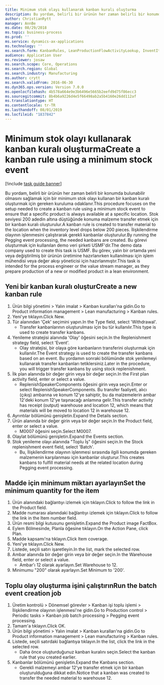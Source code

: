 ```yaml
---
title: Minimum stok olayı kullanarak kanban kuralı oluşturma
description: Bu yordam, belirli bir ürünün her zaman belirli bir konumda bulunabilir olmasını sağlamak için bir minimum stok olayı kullanan bir kanban kuralı oluşturmak için gereken kuruluma odaklanır.
author: ChristianRytt
manager: AnnBe
ms.date: 08/29/2018
ms.topic: business-process
ms.prod: ''
ms.service: dynamics-ax-applications
ms.technology: ''
ms.search.form: KanbanRules, LeanProductionFlowActivityLookup, InventItemIdLookupSimple, EcoResProductInformationDialog, EcoResProductDetailsExtended, ReqItemTable, InventLocationIdLookup
audience: Application User
ms.reviewer: josaw
ms.search.scope: Core, Operations
ms.search.region: Global
ms.search.industry: Manufacturing
ms.author: crytt
ms.search.validFrom: 2016-06-30
ms.dyn365.ops.version: Version 7.0.0
ms.openlocfilehash: 4b578a664e9e3b6496e5665b2eefd9d75f86ecc3
ms.sourcegitcommit: 8b4b6a9226d4e5f66498ab2a5b4160e26dd112af
ms.translationtype: HT
ms.contentlocale: tr-TR
ms.lasthandoff: 08/01/2019
ms.locfileid: "1837842"
---
```

# <a name="create-a-kanban-rule-using-a-minimum-stock-event"></a><span data-ttu-id="3093e-103">Minimum stok olayı kullanarak kanban kuralı oluşturma</span><span class="sxs-lookup"><span data-stu-id="3093e-103">Create a kanban rule using a minimum stock event</span></span>

[!include [task guide banner](../../includes/task-guide-banner.md)]

<span data-ttu-id="3093e-104">Bu yordam, belirli bir ürünün her zaman belirli bir konumda bulunabilir olmasını sağlamak için bir minimum stok olayı kullanan bir kanban kuralı oluşturmak için gereken kuruluma odaklanır.</span><span class="sxs-lookup"><span data-stu-id="3093e-104">This procedure focuses on the setup needed to create a kanban rule using a minimum stock event to ensure that a specific product is always available at a specific location.</span></span> <span data-ttu-id="3093e-105">Stok seviyesi 200 adedin altına düştüğünde konuma malzeme transfer etmek için bir kanban kuralı oluşturulur.</span><span class="sxs-lookup"><span data-stu-id="3093e-105">A kanban rule is created to transfer material to the location when the inventory level drops below 200 pieces.</span></span> <span data-ttu-id="3093e-106">İlişkilendirme olayının işlenmesini çalıştırarak gerekli kanbanlar oluşturulur.</span><span class="sxs-lookup"><span data-stu-id="3093e-106">By running the Pegging event processing, the needed kanbans are created.</span></span> <span data-ttu-id="3093e-107">Bu görevi oluşturmak için kullanılan demo veri şirketi USMF'dir.</span><span class="sxs-lookup"><span data-stu-id="3093e-107">The demo data company used to create this task is USMF.</span></span> <span data-ttu-id="3093e-108">Bu görev, yalın bir ortamda yeni veya değiştirilmiş bir ürünün üretimine hazırlanırken kullanılması için işlem mühendisi veya değer akışı yöneticisi için hazırlanmıştır.</span><span class="sxs-lookup"><span data-stu-id="3093e-108">This task is intended for the process engineer or the value stream manager, as they prepare production of a new or modified product in a lean environment.</span></span>


## <a name="create-a-new-kanban-rule"></a><span data-ttu-id="3093e-109">Yeni bir kanban kuralı oluştur</span><span class="sxs-lookup"><span data-stu-id="3093e-109">Create a new kanban rule</span></span>
1. <span data-ttu-id="3093e-110">Ürün bilgi yönetimi > Yalın imalat > Kanban kuralları'na gidin.</span><span class="sxs-lookup"><span data-stu-id="3093e-110">Go to Product information management > Lean manufacturing > Kanban rules.</span></span>
2. <span data-ttu-id="3093e-111">Yeni'ye tıklayın.</span><span class="sxs-lookup"><span data-stu-id="3093e-111">Click New.</span></span>
3. <span data-ttu-id="3093e-112">Tür alanından 'Çek' seçimini yapın.</span><span class="sxs-lookup"><span data-stu-id="3093e-112">In the Type field, select 'Withdrawal'.</span></span>
    * <span data-ttu-id="3093e-113">Transfer kanbanlarının oluşturulması için bu tür kullanılır.</span><span class="sxs-lookup"><span data-stu-id="3093e-113">This type is used to create transfer kanbans.</span></span>  
4. <span data-ttu-id="3093e-114">Yenileme stratejisi alanında 'Olay' öğesini seçin.</span><span class="sxs-lookup"><span data-stu-id="3093e-114">In the Replenishment strategy field, select 'Event'.</span></span>
    * <span data-ttu-id="3093e-115">Olay stratejisi, bir olaya göre kanbanların transferini oluşturmak için kullanılır.</span><span class="sxs-lookup"><span data-stu-id="3093e-115">The Event strategy is used to create the transfer kanbans based on an event.</span></span> <span data-ttu-id="3093e-116">Bu yordamın sonraki bölümünde stok yenilemeyi kullanarak transfer kanbanları tetiklersiniz.</span><span class="sxs-lookup"><span data-stu-id="3093e-116">Later in the procedure, you will trigger transfer kanbans by using stock replenishment.</span></span>  
5. <span data-ttu-id="3093e-117">İlk plan alanında bir değer girin veya bir değer seçin.</span><span class="sxs-lookup"><span data-stu-id="3093e-117">In the First plan activity field, enter or select a value.</span></span>
    * <span data-ttu-id="3093e-118">ReplenishSpeakerComponents öğesini girin veya seçin.</span><span class="sxs-lookup"><span data-stu-id="3093e-118">Enter or select ReplenishSpeakerComponents.</span></span> <span data-ttu-id="3093e-119">Bu transfer faaliyeti, alıcı (çıkış) ambarına ve konum 12'ye sahiptir, bu da malzemelerin ambar 12'deki konum 12'ye taşınacağı anlamına gelir.</span><span class="sxs-lookup"><span data-stu-id="3093e-119">This transfer activity has receipt (output) warehouse and location 12, which means that materials will be moved to location 12 in warehouse 12.</span></span>  
6. <span data-ttu-id="3093e-120">Ayrıntılar bölümünü genişletin.</span><span class="sxs-lookup"><span data-stu-id="3093e-120">Expand the Details section.</span></span>
7. <span data-ttu-id="3093e-121">Ürün alanında bir değer girin veya bir değer seçin.</span><span class="sxs-lookup"><span data-stu-id="3093e-121">In the Product field, enter or select a value.</span></span>
    * <span data-ttu-id="3093e-122">M0007 öğesini seçin.</span><span class="sxs-lookup"><span data-stu-id="3093e-122">Select M0007.</span></span>  
8. <span data-ttu-id="3093e-123">Olaylat bölümünü genişletin.</span><span class="sxs-lookup"><span data-stu-id="3093e-123">Expand the Events section.</span></span>
9. <span data-ttu-id="3093e-124">Stok yenileme olayı alanında "Toplu İş" öğesini seçin.</span><span class="sxs-lookup"><span data-stu-id="3093e-124">In the Stock replenishment event field, select 'Batch'.</span></span>
    * <span data-ttu-id="3093e-125">Bu, İlişkilendirme olayının işlenmesi sırasında ilgili konumda gereken malzemenin karşılanması için kanbanlar oluşturur.</span><span class="sxs-lookup"><span data-stu-id="3093e-125">This creates kanbans to fulfill material needs at the related location during Pegging event processing.</span></span>  

## <a name="set-the-minimum-quantity-for-the-item"></a><span data-ttu-id="3093e-126">Madde için minimum miktarı ayarlayın</span><span class="sxs-lookup"><span data-stu-id="3093e-126">Set the minimum quantity for the item</span></span>
1. <span data-ttu-id="3093e-127">Ürün alanındaki bağlantıyı izlemek için tıklayın.</span><span class="sxs-lookup"><span data-stu-id="3093e-127">Click to follow the link in the Product field.</span></span>
2. <span data-ttu-id="3093e-128">Madde numarası alanındaki bağlantıyı izlemek için tıklayın.</span><span class="sxs-lookup"><span data-stu-id="3093e-128">Click to follow the link in the Item number field.</span></span>
3. <span data-ttu-id="3093e-129">Ürün resmi bilgi kutusunu genişletin.</span><span class="sxs-lookup"><span data-stu-id="3093e-129">Expand the Product image FactBox.</span></span>
4. <span data-ttu-id="3093e-130">Eylem Bölmesinde, Planla öğesine tıklayın.</span><span class="sxs-lookup"><span data-stu-id="3093e-130">On the Action Pane, click Plan.</span></span>
5. <span data-ttu-id="3093e-131">Madde kapsamı'na tıklayın.</span><span class="sxs-lookup"><span data-stu-id="3093e-131">Click Item coverage.</span></span>
6. <span data-ttu-id="3093e-132">Yeni'ye tıklayın.</span><span class="sxs-lookup"><span data-stu-id="3093e-132">Click New.</span></span>
7. <span data-ttu-id="3093e-133">Listede, seçili satırı işaretleyin.</span><span class="sxs-lookup"><span data-stu-id="3093e-133">In the list, mark the selected row.</span></span>
8. <span data-ttu-id="3093e-134">Ambar alanında bir değer girin veya bir değer seçin.</span><span class="sxs-lookup"><span data-stu-id="3093e-134">In the Warehouse field, enter or select a value.</span></span>
    * <span data-ttu-id="3093e-135">Ambar'ı 12 olarak ayarlayın.</span><span class="sxs-lookup"><span data-stu-id="3093e-135">Set Warehouse to 12.</span></span>  
9. <span data-ttu-id="3093e-136">Minimumu "200" olarak ayarlayın.</span><span class="sxs-lookup"><span data-stu-id="3093e-136">Set Minimum to '200'.</span></span>

## <a name="run-the-batch-event-creation-job"></a><span data-ttu-id="3093e-137">Toplu olay oluşturma işini çalıştırın</span><span class="sxs-lookup"><span data-stu-id="3093e-137">Run the batch event creation job</span></span>
1. <span data-ttu-id="3093e-138">Üretim kontrolü > Dönemsel görevler > Kanban işi toplu işlemi > İlişkilendirme olayının işlenmesi'ne gidin.</span><span class="sxs-lookup"><span data-stu-id="3093e-138">Go to Production control > Periodic tasks > Kanban job batch processing > Pegging event processing.</span></span>
2. <span data-ttu-id="3093e-139">Tamam'a tıklayın.</span><span class="sxs-lookup"><span data-stu-id="3093e-139">Click OK.</span></span>
3. <span data-ttu-id="3093e-140">Ürün bilgi yönetimi > Yalın imalat > Kanban kuralları'na gidin.</span><span class="sxs-lookup"><span data-stu-id="3093e-140">Go to Product information management > Lean manufacturing > Kanban rules.</span></span>
4. <span data-ttu-id="3093e-141">Listede, seçili satırdaki bağlantıya tıklayın.</span><span class="sxs-lookup"><span data-stu-id="3093e-141">In the list, click the link in the selected row.</span></span>
    * <span data-ttu-id="3093e-142">Daha önce oluşturduğunuz kanban kuralını seçin.</span><span class="sxs-lookup"><span data-stu-id="3093e-142">Select the kanban rule that you created earlier.</span></span>  
5. <span data-ttu-id="3093e-143">Kanbanlar bölümünü genişletin.</span><span class="sxs-lookup"><span data-stu-id="3093e-143">Expand the Kanbans section.</span></span>
    * <span data-ttu-id="3093e-144">Gerekli malzemeyi ambar 12'ye transfer etmek için bir kanban oluşturulduğuna dikkat edin.</span><span class="sxs-lookup"><span data-stu-id="3093e-144">Notice that a kanban was created to transfer the needed material to warehouse 12.</span></span>  

